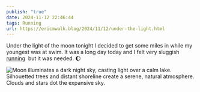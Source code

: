 ```yaml
---
publish: "true"
date: 2024-11-12 22:46:44
tags: Running
url: https://ericmwalk.blog/2024/11/12/under-the-light.html
---
```


Under the light of the moon tonight I decided to get some miles in while my youngest was at swim. It was a long day today and I felt very sluggish [running](https://strava.com/activities/12888359291)  but it was needed. 🌔

![Moon illuminates a dark night sky, casting light over a calm lake. Silhouetted trees and distant shoreline create a serene, natural atmosphere. Clouds and stars dot the expansive sky.](https://ericmwalk.blog/uploads/2024/img-0793.jpeg)